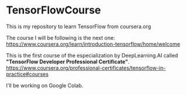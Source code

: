 # TensorFlowCourse
This is my repository to learn TensorFlow from coursera.org

The course I will be following is the next one: https://www.coursera.org/learn/introduction-tensorflow/home/welcome

This is the first course of the especialization by DeepLearning.AI called **"TensorFlow Developer Professional Certificate"**.
https://www.coursera.org/professional-certificates/tensorflow-in-practice#courses

I'll be working on Google Colab.
